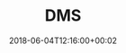 ---
path: "/dms"
date: "2018-06-04T12:16:00+00:02"
title: "DMS"
tags: ["Experiment"]
thumbnail: "https://i.imgur.com/BoviwhB.gif"
cover: "dms.png"
embed: '<iframe width="100%" height="450" src="https://www.youtube.com/embed/RrmJT7v-Lfk?rel=0&amp;controls=0&amp;showinfo=0" frameborder="0" allow="autoplay; encrypted-media" allowfullscreen></iframe>'
about: "‘DMS’ which stands for Different Modular Synth, is a concept design for a synth system. The concept evolved out self interest in modular synthesis and modular design and became a magnetic module based synth system, which uses body parts terminology as an inspiration for it’s naming convention."
links: [['Documentation', 'http://itp.orfleisher.com/2016/12/14/dms-physical-computing-csound-final/']]
components: [['code', 'Arduino, cSound'], ['software', 'Node.js, cSound Node Bindings'], ['3d', 'Ultimaker 2+, Epilog Laser Cutter']]
credits: ''
press: []
excerpt: "A different modular synth system."
---